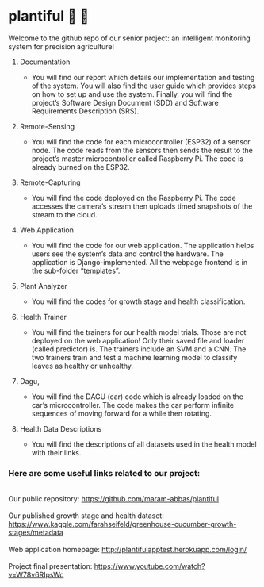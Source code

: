 # plantiful :seedling: 	:ear_of_rice:


Welcome to the github repo of our senior project: an intelligent monitoring system for precision agriculture!

1. Documentation
    * You will find our report which details our implementation and testing of the system. You will also find the user guide which provides steps on how to set up and use the system. Finally, you will find the project’s Software Design Document (SDD) and Software Requirements Description (SRS).

1. Remote-Sensing
    * You will find the code for each microcontroller (ESP32) of a sensor node. The code reads from the sensors then sends the result to the project’s master microcontroller called Raspberry Pi. The code is already burned on the ESP32.

1. Remote-Capturing
    * You will find the code deployed on the Raspberry Pi. The code accesses the camera’s stream then uploads timed snapshots of the stream to the cloud.

1. Web Application
    * You will find the code for our web application. The application helps users see the system’s data and control the hardware. The application is Django-implemented. All the webpage frontend is in the sub-folder “templates”.

1. Plant Analyzer
    * You will find the codes for growth stage and health classification. 

1. Health Trainer 
    * You will find the trainers for our health model trials. Those are not deployed on the web application! Only their saved file and loader (called predictor) is. The trainers include an SVM and a CNN. The two trainers train and test a machine learning model to classify leaves as healthy or unhealthy.

1. Dagu, 
    * You will find the DAGU (car) code which is already loaded on the car’s microcontroller. The code makes the car perform infinite sequences of moving forward for a while then rotating.

1. Health Data Descriptions
    * You will find the descriptions of all datasets used in the health model with their links.




### Here are some useful links related to our project:
\
Our public repository:
https://github.com/maram-abbas/plantiful \
\
Our published growth stage and health dataset:
https://www.kaggle.com/farahseifeld/greenhouse-cucumber-growth-stages/metadata \
\
Web application homepage:
http://plantifulapptest.herokuapp.com/login/ \
\
Project final presentation:
https://www.youtube.com/watch?v=W78v6RIpsWc

